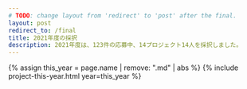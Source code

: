 ```yaml
---
# TODO: change layout from 'redirect' to 'post' after the final.
layout: post
redirect_to: /final
title: 2021年度の採択
description: 2021年度は、123件の応募中、14プロジェクト14人を採択しました。
---
```


{% assign this_year = page.name | remove: ".md" | abs %}
{% include project-this-year.html year=this_year %}
